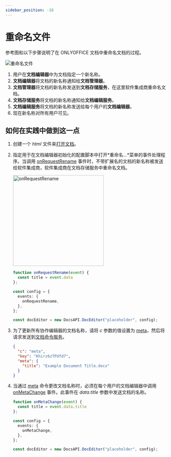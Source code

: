 ```yaml
---
sidebar_position: -16
---
```


# 重命名文件

参考图和以下步骤说明了在 ONLYOFFICE 文档中重命名文档的过程。

![重命名文件](/assets/images/editor/rename.svg)

1. 用户在**文档编辑器**中为文档指定一个新名称。
2. **文档编辑器**将文档的新名称通知给**文档管理器**。
3. **文档管理器**将文档的新名称发送到**文档存储服务**，在这里软件集成商重命名文档。
4. **文档存储服务**将文档的新名称通知给**文档编辑服务**。
5. **文档编辑服务**将文档的新名称发送给每个用户的**文档编辑器**。
6. 现在新名称对所有用户可见。

## 如何在实践中做到这一点

1. 创建一个 *html* 文件来[打开文档](./opening-file.md#how-this-can-be-done-in-practice)。

2. 指定用于在文档编辑器初始化的配置脚本中打开*重命名...*菜单的事件处理程序。当调用 [onRequestRename](../../usage-api/config/events.md#onrequestrename) 事件时，不带扩展名的文档的新名称被发送给软件集成商，软件集成商在文档存储服务中重命名文档。

   <img alt="onRequestRename" src="/assets/images/editor/onRequestRename.png" width="282px" />

   ``` ts
   function onRequestRename(event) {
     const title = event.data
   };
   
   const config = {
     events: {
       onRequestRename,
     },
   };

   const docEditor = new DocsAPI.DocEditor("placeholder", config);
   ```

3. 为了更新所有协作编辑器的文档名称，请将 *c* 参数的值设置为 [meta](../../additional-api/command-service/meta.md)，然后将请求发送到[文档命令服务](../../additional-api/command-service/command-service.md)。

   ``` json
   {
     "c": "meta",
     "key": "Khirz6zTPdfd7",
     "meta": {
       "title": "Example Document Title.docx"
     }
   }
   ```

4. 当通过 [meta](../../additional-api/command-service/meta.md) 命令更改文档名称时，必须在每个用户的文档编辑器中调用 [onMetaChange](../../usage-api/config/events.md#onmetachange) 事件。此事件在 *data.title* 参数中发送文档的名称。

   ``` ts
   function onMetaChange(event) {
     const title = event.data.title
   };
   
   const config = {
     events: {
       onMetaChange,
     },
   };

   const docEditor = new DocsAPI.DocEditor("placeholder", config);
   ```

